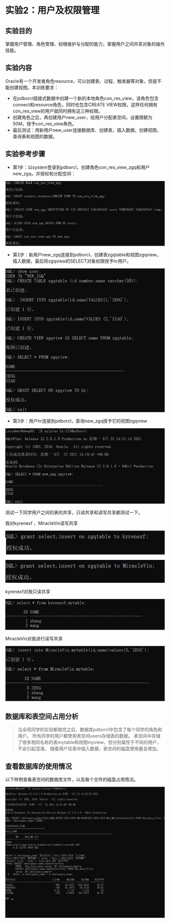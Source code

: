 # 实验2：用户及权限管理

## 实验目的

掌握用户管理、角色管理、权根维护与分配的能力，掌握用户之间共享对象的操作技能。

## 实验内容

Oracle有一个开发者角色resource，可以创建表、过程、触发器等对象，但是不能创建视图。本训练要求：

- 在pdborcl插接式数据中创建一个新的本地角色con_res_view，该角色包含connect和resource角色，同时也包含CREATE VIEW权限，这样任何拥有con_res_view的用户就同时拥有这三种权限。
- 创建角色之后，再创建用户new_user，给用户分配表空间，设置限额为50M，授予con_res_view角色。
- 最后测试：用新用户new_user连接数据库、创建表，插入数据，创建视图，查询表和视图的数据。

## 实验参考步骤

- 第1步：以system登录到pdborcl，创建角色con_res_view_zgq和用户new_zgq，并授权和分配空间：

![image-20210322134749919](image-20210322134749919.png)

- 第2步：新用户new_zgq连接到pdborcl，创建表zgqtable和视图zgqview，插入数据，最后将zgqview的SELECT对象权限授予hr用户。

![image-20210322142104446](image-20210322142104446.png)

- 第3步：用户hr连接到pdborcl，查询new_zgq授予它的视图zgqview

![image-20210322142154391](image-20210322142154391.png)

测试一下同学用户之间的表的共享，只读共享和读写共享都测试一下。

我对kyrenexf 、MiracleVin读写共享

![image-20210323111502589](image-20210323111502589.png)

![image-20210323113510542](image-20210323113510542.png)

kyrenexf对我只读共享

![image-20210323113439090](image-20210323113439090.png)

MiracleVin对我进行读写共享

![image-20210323112959572](image-20210323112959572.png)

## 数据库和表空间占用分析

> 当全班同学的实验都做完之后，数据库pdborcl中包含了每个同学的角色和用户。
> 所有同学的用户都使用表空间users存储表的数据。
> 表空间中存储了很多相同名称的表mytable和视图myview，但分别属性于不同的用户，不会引起混淆。
> 随着用户往表中插入数据，表空间的磁盘使用量会增加。

## 查看数据库的使用情况

以下样例查看表空间的数据库文件，以及每个文件的磁盘占用情况。

![image-20210322142357856](image-20210322142357856.png)